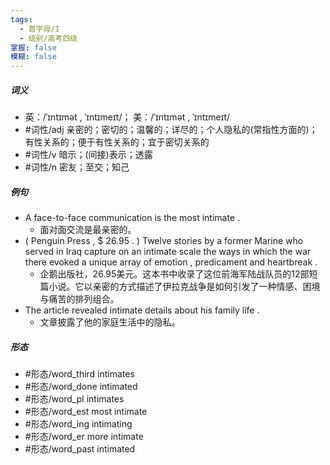 ```yaml
---
tags:
  - 首字母/I
  - 级别/高考四级
掌握: false
模糊: false
---
```

##### 词义
- 英：/ˈɪntɪmət , ˈɪntɪmeɪt/； 美：/ˈɪntɪmət , ˈɪntɪmeɪt/
- #词性/adj  亲密的；密切的；温馨的；详尽的；个人隐私的(常指性方面的)；有性关系的；便于有性关系的；宜于密切关系的
- #词性/v  暗示；(间接)表示；透露
- #词性/n  密友；至交；知己
##### 例句
- A face-to-face communication is the most intimate .
	- 面对面交流是最亲密的。
- ( Penguin Press , $ 26.95 . ) Twelve stories by a former Marine who served in Iraq capture on an intimate scale the ways in which the war there evoked a unique array of emotion , predicament and heartbreak .
	- 企鹅出版社，26.95美元。这本书中收录了这位前海军陆战队员的12部短篇小说。它以亲密的方式描述了伊拉克战争是如何引发了一种情感、困境与痛苦的排列组合。
- The article revealed intimate details about his family life .
	- 文章披露了他的家庭生活中的隐私。
##### 形态
- #形态/word_third intimates
- #形态/word_done intimated
- #形态/word_pl intimates
- #形态/word_est most intimate
- #形态/word_ing intimating
- #形态/word_er more intimate
- #形态/word_past intimated
